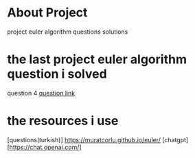 
# About Project
project euler algorithm questions solutions
# the last project euler algorithm question i solved
question 4 [question link](https://projecteuler.net/problem=4)
# the resources i use
[questions(turkish)] https://muratcorlu.github.io/euler/
[chatgpt] [https://chat.openai.com/]
